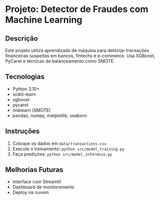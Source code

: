 # Projeto: Detector de Fraudes com Machine Learning

## Descrição
Este projeto utiliza aprendizado de máquina para detectar transações financeiras suspeitas em bancos, fintechs e e-commerce. Usa XGBoost, PyCaret e técnicas de balanceamento como SMOTE.

## Tecnologias
- Python 3.10+
- scikit-learn
- xgboost
- pycaret
- imblearn (SMOTE)
- pandas, numpy, matplotlib, seaborn

## Instruções
1. Coloque os dados em `data/transactions.csv`
2. Execute o treinamento: `python src/model_training.py`
3. Faça predições: `python src/model_inference.py`

## Melhorias Futuras
- Interface com Streamlit
- Dashboard de monitoramento
- Deploy na nuvem
